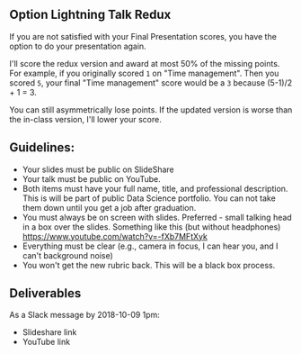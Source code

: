 Option Lightning Talk Redux
------

If you are not satisfied with your Final Presentation scores, you have the option to do your presentation again. 

I'll score the redux version and award at most 50% of the missing points. For example, if you originally scored `1` on "Time management". Then you scored `5`, your final "Time management" score would be a `3` because (5-1)/2 + 1 = 3.

You can still asymmetrically lose points. If the updated version is worse than the in-class version, I'll lower your score.

Guidelines:
-----

- Your slides must be public on SlideShare
- Your talk must be public on YouTube.
- Both items must have your full name, title, and professional description. This is will be part of public Data Science portfolio. You can not take them down until you get a job after graduation.
- You must always be on screen with slides. Preferred - small talking head in a box over the slides. Something like this (but without headphones) https://www.youtube.com/watch?v=-fXb7MFtXyk
- Everything must be clear (e.g., camera in focus, I can hear you, and I can't background noise)
- You won't get the new rubric back. This will be a black box process.

Deliverables
-----

As a Slack message by 2018-10-09 1pm:

- Slideshare link
- YouTube link
